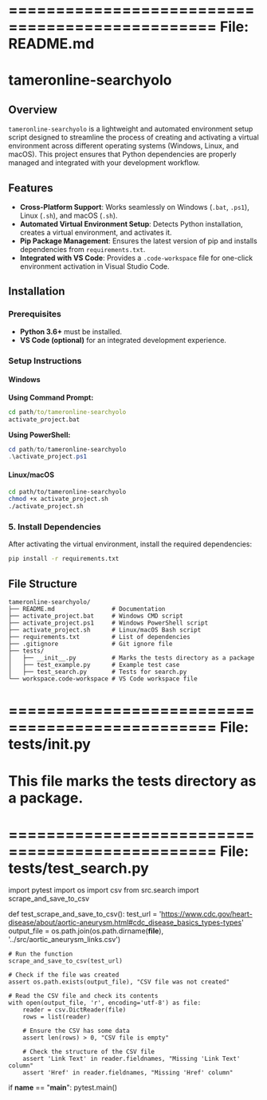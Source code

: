 ================================================
File: README.md
================================================
# tameronline-searchyolo

## Overview
`tameronline-searchyolo` is a lightweight and automated environment setup script designed to streamline the process of creating and activating a virtual environment across different operating systems (Windows, Linux, and macOS). This project ensures that Python dependencies are properly managed and integrated with your development workflow.

## Features
- **Cross-Platform Support**: Works seamlessly on Windows (`.bat`, `.ps1`), Linux (`.sh`), and macOS (`.sh`).
- **Automated Virtual Environment Setup**: Detects Python installation, creates a virtual environment, and activates it.
- **Pip Package Management**: Ensures the latest version of pip and installs dependencies from `requirements.txt`.
- **Integrated with VS Code**: Provides a `.code-workspace` file for one-click environment activation in Visual Studio Code.

## Installation
### Prerequisites
- **Python 3.6+** must be installed.
- **VS Code (optional)** for an integrated development experience.

### Setup Instructions
#### Windows
**Using Command Prompt:**
```cmd
cd path/to/tameronline-searchyolo
activate_project.bat
```
**Using PowerShell:**
```powershell
cd path/to/tameronline-searchyolo
.\activate_project.ps1
```

#### Linux/macOS
```bash
cd path/to/tameronline-searchyolo
chmod +x activate_project.sh
./activate_project.sh
```

### **5. Install Dependencies**
After activating the virtual environment, install the required dependencies:
```bash
pip install -r requirements.txt
```

## File Structure
```
tameronline-searchyolo/
├── README.md                # Documentation
├── activate_project.bat     # Windows CMD script
├── activate_project.ps1     # Windows PowerShell script
├── activate_project.sh      # Linux/macOS Bash script
├── requirements.txt         # List of dependencies
├── .gitignore               # Git ignore file
├── tests/
│   ├── __init__.py          # Marks the tests directory as a package
│   ├── test_example.py      # Example test case
│   ├── test_search.py       # Tests for search.py
└── workspace.code-workspace # VS Code workspace file
```

================================================
File: tests/__init__.py
================================================
# This file marks the tests directory as a package.

================================================
File: tests/test_search.py
================================================
import pytest
import os
import csv
from src.search import scrape_and_save_to_csv

def test_scrape_and_save_to_csv():
    test_url = 'https://www.cdc.gov/heart-disease/about/aortic-aneurysm.html#cdc_disease_basics_types-types'
    output_file = os.path.join(os.path.dirname(__file__), '../src/aortic_aneurysm_links.csv')
    
    # Run the function
    scrape_and_save_to_csv(test_url)
    
    # Check if the file was created
    assert os.path.exists(output_file), "CSV file was not created"
    
    # Read the CSV file and check its contents
    with open(output_file, 'r', encoding='utf-8') as file:
        reader = csv.DictReader(file)
        rows = list(reader)
        
        # Ensure the CSV has some data
        assert len(rows) > 0, "CSV file is empty"
        
        # Check the structure of the CSV file
        assert 'Link Text' in reader.fieldnames, "Missing 'Link Text' column"
        assert 'Href' in reader.fieldnames, "Missing 'Href' column"

if __name__ == "__main__":
    pytest.main()
